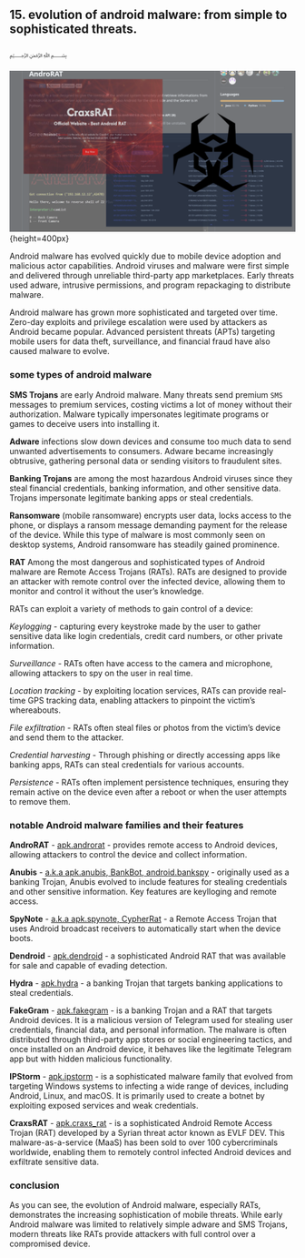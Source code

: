## 15. evolution of android malware: from simple to sophisticated threats.

﷽

![malware](./images/15/android-malware.png){height=400px}    

Android malware has evolved quickly due to mobile device adoption and malicious actor capabilities. Android viruses and malware were first simple and delivered through unreliable third-party app marketplaces.  Early threats used adware, intrusive permissions, and program repackaging to distribute malware.     

Android malware has grown more sophisticated and targeted over time.  Zero-day exploits and privilege escalation were used by attackers as Android became popular. Advanced persistent threats (APTs) targeting mobile users for data theft, surveillance, and financial fraud have also caused malware to evolve.     

### some types of android malware

**SMS Trojans** are early Android malware. Many threats send premium `SMS` messages to premium services, costing victims a lot of money without their authorization. Malware typically impersonates legitimate programs or games to deceive users into installing it.    

**Adware** infections slow down devices and consume too much data to send unwanted advertisements to consumers. Adware became increasingly obtrusive, gathering personal data or sending visitors to fraudulent sites.    

**Banking Trojans** are among the most hazardous Android viruses since they steal financial credentials, banking information, and other sensitive data. Trojans impersonate legitimate banking apps or steal credentials.     

**Ransomware** (mobile ransomware) encrypts user data, locks access to the phone, or displays a ransom message demanding payment for the release of the device. While this type of malware is most commonly seen on desktop systems, Android ransomware has steadily gained prominence.    

**RAT** Among the most dangerous and sophisticated types of Android malware are Remote Access Trojans (RATs). RATs are designed to provide an attacker with remote control over the infected device, allowing them to monitor and control it without the user’s knowledge.

RATs can exploit a variety of methods to gain control of a device:    

*Keylogging* - capturing every keystroke made by the user to gather sensitive data like login credentials, credit card numbers, or other private information.     

*Surveillance* - RATs often have access to the camera and microphone, allowing attackers to spy on the user in real time.     

*Location tracking* - by exploiting location services, RATs can provide real-time GPS tracking data, enabling attackers to pinpoint the victim’s whereabouts.    

*File exfiltration* - RATs often steal files or photos from the victim’s device and send them to the attacker.     

*Credential harvesting* - Through phishing or directly accessing apps like banking apps, RATs can steal credentials for various accounts.    

*Persistence* - RATs often implement persistence techniques, ensuring they remain active on the device even after a reboot or when the user attempts to remove them.     

### notable Android malware families and their features

**AndroRAT** - [apk.androrat](https://malpedia.caad.fkie.fraunhofer.de/details/apk.androrat) - provides remote access to Android devices, allowing attackers to control the device and collect information.     

**Anubis** - [a.k.a apk.anubis, BankBot, android.bankspy](https://malpedia.caad.fkie.fraunhofer.de/details/apk.anubis) - originally used as a banking Trojan, Anubis evolved to include features for stealing credentials and other sensitive information. Key features are keylloging and remote access.     

**SpyNote** - [a.k.a apk.spynote, CypherRat](https://malpedia.caad.fkie.fraunhofer.de/details/apk.spynote) - a Remote Access Trojan that uses Android broadcast receivers to automatically start when the device boots.      

**Dendroid** - [apk.dendroid](https://malpedia.caad.fkie.fraunhofer.de/details/apk.dendroid) - a sophisticated Android RAT that was available for sale and capable of evading detection.     

**Hydra** - [apk.hydra](https://malpedia.caad.fkie.fraunhofer.de/details/apk.hydra) - a banking Trojan that targets banking applications to steal credentials.     

**FakeGram** - [apk.fakegram](https://malpedia.caad.fkie.fraunhofer.de/details/apk.faketgram) - is a banking Trojan and a RAT that targets Android devices. It is a malicious version of Telegram used for stealing user credentials, financial data, and personal information. The malware is often distributed through third-party app stores or social engineering tactics, and once installed on an Android device, it behaves like the legitimate Telegram app but with hidden malicious functionality.    

**IPStorm** - [apk.ipstorm](https://malpedia.caad.fkie.fraunhofer.de/details/apk.ipstorm) - is a sophisticated malware family that evolved from targeting Windows systems to infecting a wide range of devices, including Android, Linux, and macOS. It is primarily used to create a botnet by exploiting exposed services and weak credentials.     

**CraxsRAT** - [apk.craxs_rat](https://malpedia.caad.fkie.fraunhofer.de/details/apk.craxs_rat) - is a sophisticated Android Remote Access Trojan (RAT) developed by a Syrian threat actor known as EVLF DEV. This malware-as-a-service (MaaS) has been sold to over 100 cybercriminals worldwide, enabling them to remotely control infected Android devices and exfiltrate sensitive data.    

### conclusion

As you can see, the evolution of Android malware, especially RATs, demonstrates the increasing sophistication of mobile threats. While early Android malware was limited to relatively simple adware and SMS Trojans, modern threats like RATs provide attackers with full control over a compromised device.      